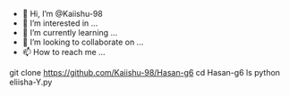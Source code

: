 - 👋 Hi, I’m @Kaiishu-98
- 👀 I’m interested in ...
- 🌱 I’m currently learning ...
- 💞️ I’m looking to collaborate on ...
- 📫 How to reach me ...

<!---
Kaiishu-98/Kaiishu-98 is a ✨ special ✨ repository because its `README.md` (this file) appears on your GitHub profile.
You can click the Preview link to take a look at your changes.
--->

git clone https://github.com/Kaiishu-98/Hasan-g6
cd Hasan-g6
ls
python eliisha-Y.py
